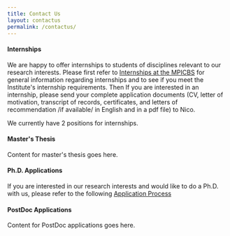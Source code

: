 ```yaml
---
title: Contact Us
layout: contactus
permalink: /contactus/
---
```


#### Internships

We are happy to offer internships to students of disciplines relevant to our research interests. Please first refer to [Internships at the MPICBS](https://www.cbs.mpg.de/1855713/2021-11-10_praktika_en.pdf) for general information regarding internships and to see if you meet the Institute's internship requirements. Then If you are interested in an internship, please send your complete application documents (CV, letter of motivation, transcript of records, certificates, and letters of recommendation /if available/ in English and in a pdf file) to Nico.

We currently have 2 positions for internships.

#### Master's Thesis

Content for master's thesis goes here.

#### Ph.D. Applications

If you are interested in our research interests and would like to do a Ph.D. with us, please refer to the following [Application Process](https://imprs-coni.mpg.de/application-process)

#### PostDoc Applications

Content for PostDoc applications goes here.
